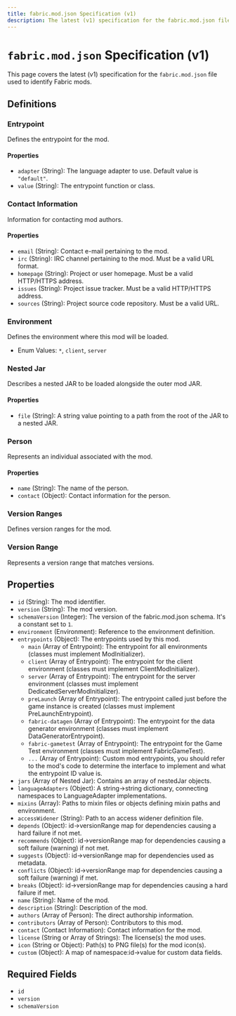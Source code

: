 ```yaml
---
title: fabric.mod.json Specification (v1)
description: The latest (v1) specification for the fabric.mod.json file.
---
```


# `fabric.mod.json` Specification (v1)

This page covers the latest (v1) specification for the `fabric.mod.json` file used to identify Fabric mods.

## Definitions

### Entrypoint

Defines the entrypoint for the mod.

#### Properties

- `adapter` (String): The language adapter to use. Default value is `"default"`.
- `value` (String): The entrypoint function or class.

### Contact Information

Information for contacting mod authors.

#### Properties

- `email` (String): Contact e-mail pertaining to the mod.
- `irc` (String): IRC channel pertaining to the mod. Must be a valid URL format.
- `homepage` (String): Project or user homepage. Must be a valid HTTP/HTTPS address.
- `issues` (String): Project issue tracker. Must be a valid HTTP/HTTPS address.
- `sources` (String): Project source code repository. Must be a valid URL.

### Environment

Defines the environment where this mod will be loaded.

- Enum Values: `*`, `client`, `server`

### Nested Jar

Describes a nested JAR to be loaded alongside the outer mod JAR.

#### Properties

- `file` (String): A string value pointing to a path from the root of the JAR to a nested JAR.

### Person

Represents an individual associated with the mod.

#### Properties

- `name` (String): The name of the person.
- `contact` (Object): Contact information for the person.

### Version Ranges

Defines version ranges for the mod.

### Version Range

Represents a version range that matches versions.

## Properties

- `id` (String): The mod identifier.
- `version` (String): The mod version.
- `schemaVersion` (Integer): The version of the fabric.mod.json schema. It's a constant set to `1`.
- `environment` (Environment): Reference to the environment definition.
- `entrypoints` (Object): The entrypoints used by this mod.
  - `main` (Array of Entrypoint): The entrypoint for all environments (classes must implement ModInitializer).
  - `client` (Array of Entrypoint): The entrypoint for the client environment (classes must implement ClientModInitializer).
  - `server` (Array of Entrypoint): The entrypoint for the server environment (classes must implement DedicatedServerModInitializer).
  - `preLaunch` (Array of Entrypoint): The entrypoint called just before the game instance is created (classes must implement PreLaunchEntrypoint).
  - `fabric-datagen` (Array of Entrypoint): The entrypoint for the data generator environment (classes must implement DataGeneratorEntrypoint).
  - `fabric-gametest` (Array of Entrypoint): The entrypoint for the Game Test environment (classes must implement FabricGameTest).
  - `...` (Array of Entrypoint): Custom mod entrypoints, you should refer to the mod's code to determine the interface to implement and what the entrypoint ID value is.
- `jars` (Array of Nested Jar): Contains an array of nestedJar objects.
- `languageAdapters` (Object): A string→string dictionary, connecting namespaces to LanguageAdapter implementations.
- `mixins` (Array): Paths to mixin files or objects defining mixin paths and environment.
- `accessWidener` (String): Path to an access widener definition file.
- `depends` (Object): id→versionRange map for dependencies causing a hard failure if not met.
- `recommends` (Object): id→versionRange map for dependencies causing a soft failure (warning) if not met.
- `suggests` (Object): id→versionRange map for dependencies used as metadata.
- `conflicts` (Object): id→versionRange map for dependencies causing a soft failure (warning) if met.
- `breaks` (Object): id→versionRange map for dependencies causing a hard failure if met.
- `name` (String): Name of the mod.
- `description` (String): Description of the mod.
- `authors` (Array of Person): The direct authorship information.
- `contributors` (Array of Person): Contributors to this mod.
- `contact` (Contact Information): Contact information for the mod.
- `license` (String or Array of Strings): The license(s) the mod uses.
- `icon` (String or Object): Path(s) to PNG file(s) for the mod icon(s).
- `custom` (Object): A map of namespace:id→value for custom data fields.

## Required Fields

- `id`
- `version`
- `schemaVersion`
